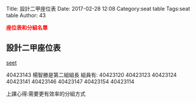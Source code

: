 Title: 設計二甲座位表
Date: 2017-02-28 12:08
Category:seat table
Tags:seat table
Author: 43

<b><font color="red"> 座位表和分組名單</font></b>


<!-- PELICAN_END_SUMMARY -->


## 設計二甲座位表		
<a href="./../2017/seet.html">seet</a>

40423143 楊智勝是第二組組長
組員有:
40423120
40423123
40423124
40423141
40423146
40423147
40423154
40423114

上課心得:需要更有效率的分組方式 